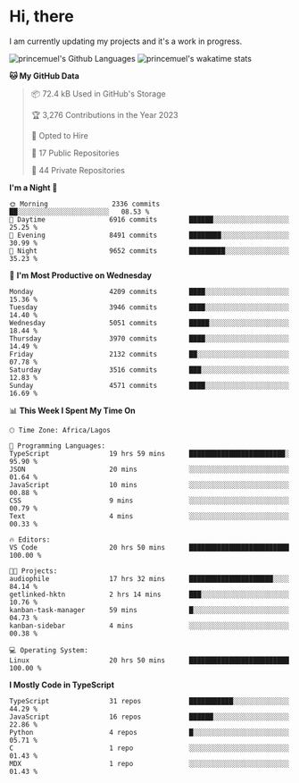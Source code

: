 # Hi, there

<!--
**princemuel/princemuel** is a ✨ _special_ ✨ repository because its `README.md` (this file) appears on your GitHub profile.

Here are some ideas to get you started:

- 🔭 I’m currently working on ...
- 🌱 I’m currently learning ...
- 👯 I’m looking to collaborate on ...
- 🤔 I’m looking for help with ...
- 💬 Ask me about ...
- 📫 How to reach me: ...
- 😄 Pronouns: ...
- ⚡ Fun fact: ...
-->

I am currently updating my projects and it's a work in progress.

![princemuel's Github Languages](https://github-readme-stats.vercel.app/api/top-langs/?username=princemuel&text_color=586069&layout=compact&hide_border=true&title_color=0366d6&count_private=true&include_all_commits=true&theme=tokyonight&show_icons=true)
![princemuel's wakatime stats](https://github-readme-stats.vercel.app/api/wakatime?username=princemuel&text_color=586069&layout=compact&hide_border=true&title_color=0366d6&count_private=true&include_all_commits=true&theme=tokyonight&show_icons=true)

<!--START_SECTION:waka-->
**🐱 My GitHub Data** 

> 📦 72.4 kB Used in GitHub's Storage 
 > 
> 🏆 3,276 Contributions in the Year 2023
 > 
> 💼 Opted to Hire
 > 
> 📜 17 Public Repositories 
 > 
> 🔑 44 Private Repositories 
 > 
**I'm a Night 🦉** 

```text
🌞 Morning                2336 commits        ██░░░░░░░░░░░░░░░░░░░░░░░   08.53 % 
🌆 Daytime                6916 commits        ██████░░░░░░░░░░░░░░░░░░░   25.25 % 
🌃 Evening                8491 commits        ████████░░░░░░░░░░░░░░░░░   30.99 % 
🌙 Night                  9652 commits        █████████░░░░░░░░░░░░░░░░   35.23 % 
```
📅 **I'm Most Productive on Wednesday** 

```text
Monday                   4209 commits        ████░░░░░░░░░░░░░░░░░░░░░   15.36 % 
Tuesday                  3946 commits        ████░░░░░░░░░░░░░░░░░░░░░   14.40 % 
Wednesday                5051 commits        █████░░░░░░░░░░░░░░░░░░░░   18.44 % 
Thursday                 3970 commits        ████░░░░░░░░░░░░░░░░░░░░░   14.49 % 
Friday                   2132 commits        ██░░░░░░░░░░░░░░░░░░░░░░░   07.78 % 
Saturday                 3516 commits        ███░░░░░░░░░░░░░░░░░░░░░░   12.83 % 
Sunday                   4571 commits        ████░░░░░░░░░░░░░░░░░░░░░   16.69 % 
```


📊 **This Week I Spent My Time On** 

```text
🕑︎ Time Zone: Africa/Lagos

💬 Programming Languages: 
TypeScript               19 hrs 59 mins      ████████████████████████░   95.90 % 
JSON                     20 mins             ░░░░░░░░░░░░░░░░░░░░░░░░░   01.64 % 
JavaScript               10 mins             ░░░░░░░░░░░░░░░░░░░░░░░░░   00.88 % 
CSS                      9 mins              ░░░░░░░░░░░░░░░░░░░░░░░░░   00.79 % 
Text                     4 mins              ░░░░░░░░░░░░░░░░░░░░░░░░░   00.33 % 

🔥 Editors: 
VS Code                  20 hrs 50 mins      █████████████████████████   100.00 % 

🐱‍💻 Projects: 
audiophile               17 hrs 32 mins      █████████████████████░░░░   84.14 % 
getlinked-hktn           2 hrs 14 mins       ███░░░░░░░░░░░░░░░░░░░░░░   10.76 % 
kanban-task-manager      59 mins             █░░░░░░░░░░░░░░░░░░░░░░░░   04.73 % 
kanban-sidebar           4 mins              ░░░░░░░░░░░░░░░░░░░░░░░░░   00.38 % 

💻 Operating System: 
Linux                    20 hrs 50 mins      █████████████████████████   100.00 % 
```

**I Mostly Code in TypeScript** 

```text
TypeScript               31 repos            ███████████░░░░░░░░░░░░░░   44.29 % 
JavaScript               16 repos            ██████░░░░░░░░░░░░░░░░░░░   22.86 % 
Python                   4 repos             █░░░░░░░░░░░░░░░░░░░░░░░░   05.71 % 
C                        1 repo              ░░░░░░░░░░░░░░░░░░░░░░░░░   01.43 % 
MDX                      1 repo              ░░░░░░░░░░░░░░░░░░░░░░░░░   01.43 % 
```




<!--END_SECTION:waka-->
